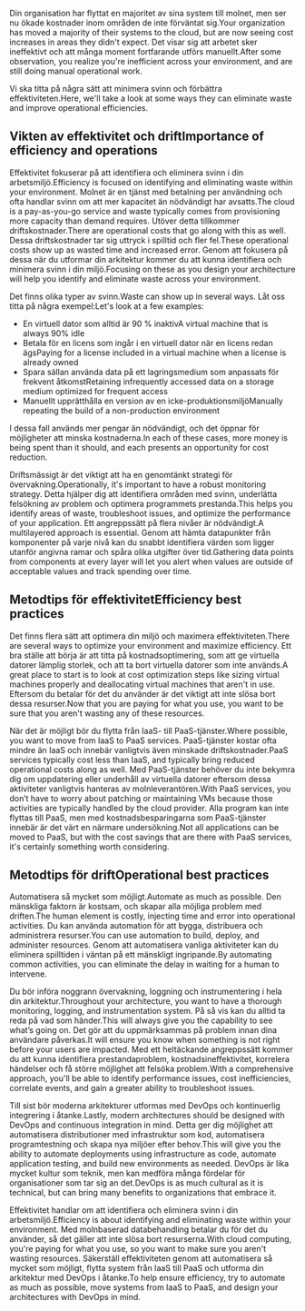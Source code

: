 <span data-ttu-id="00277-101">Din organisation har flyttat en majoritet av sina system till molnet, men ser nu ökade kostnader inom områden de inte förväntat sig.</span><span class="sxs-lookup"><span data-stu-id="00277-101">Your organization has moved a majority of their systems to the cloud, but are now seeing cost increases in areas they didn't expect.</span></span> <span data-ttu-id="00277-102">Det visar sig att arbetet sker ineffektivt och att många moment fortfarande utförs manuellt.</span><span class="sxs-lookup"><span data-stu-id="00277-102">After some observation, you realize you're inefficient across your environment, and are still doing manual operational work.</span></span> 

<span data-ttu-id="00277-103">Vi ska titta på några sätt att minimera svinn och förbättra effektiviteten.</span><span class="sxs-lookup"><span data-stu-id="00277-103">Here, we'll take a look at some ways they can eliminate waste and improve operational efficiencies.</span></span>

## <a name="importance-of-efficiency-and-operations"></a><span data-ttu-id="00277-104">Vikten av effektivitet och drift</span><span class="sxs-lookup"><span data-stu-id="00277-104">Importance of efficiency and operations</span></span>

<span data-ttu-id="00277-105">Effektivitet fokuserar på att identifiera och eliminera svinn i din arbetsmiljö.</span><span class="sxs-lookup"><span data-stu-id="00277-105">Efficiency is focused on identifying and eliminating waste within your environment.</span></span> <span data-ttu-id="00277-106">Molnet är en tjänst med betalning per användning och ofta handlar svinn om att mer kapacitet än nödvändigt har avsatts.</span><span class="sxs-lookup"><span data-stu-id="00277-106">The cloud is a pay-as-you-go service and waste typically comes from provisioning more capacity than demand requires.</span></span> <span data-ttu-id="00277-107">Utöver detta tillkommer driftskostnader.</span><span class="sxs-lookup"><span data-stu-id="00277-107">There are operational costs that go along with this as well.</span></span> <span data-ttu-id="00277-108">Dessa driftskostnader tar sig uttryck i spilltid och fler fel.</span><span class="sxs-lookup"><span data-stu-id="00277-108">These operational costs show up as wasted time and increased error.</span></span> <span data-ttu-id="00277-109">Genom att fokusera på dessa när du utformar din arkitektur kommer du att kunna identifiera och minimera svinn i din miljö.</span><span class="sxs-lookup"><span data-stu-id="00277-109">Focusing on these as you design your architecture will help you identify and eliminate waste across your environment.</span></span>

<span data-ttu-id="00277-110">Det finns olika typer av svinn.</span><span class="sxs-lookup"><span data-stu-id="00277-110">Waste can show up in several ways.</span></span> <span data-ttu-id="00277-111">Låt oss titta på några exempel:</span><span class="sxs-lookup"><span data-stu-id="00277-111">Let's look at a few examples:</span></span>

* <span data-ttu-id="00277-112">En virtuell dator som alltid är 90 % inaktiv</span><span class="sxs-lookup"><span data-stu-id="00277-112">A virtual machine that is always 90% idle</span></span>
* <span data-ttu-id="00277-113">Betala för en licens som ingår i en virtuell dator när en licens redan ägs</span><span class="sxs-lookup"><span data-stu-id="00277-113">Paying for a license included in a virtual machine when a license is already owned</span></span>
* <span data-ttu-id="00277-114">Spara sällan använda data på ett lagringsmedium som anpassats för frekvent åtkomst</span><span class="sxs-lookup"><span data-stu-id="00277-114">Retaining infrequently accessed data on a storage medium optimized for frequent access</span></span>
* <span data-ttu-id="00277-115">Manuellt upprätthålla en version av en icke-produktionsmiljö</span><span class="sxs-lookup"><span data-stu-id="00277-115">Manually repeating the build of a non-production environment</span></span>

<span data-ttu-id="00277-116">I dessa fall används mer pengar än nödvändigt, och det öppnar för möjligheter att minska kostnaderna.</span><span class="sxs-lookup"><span data-stu-id="00277-116">In each of these cases, more money is being spent than it should, and each presents an opportunity for cost reduction.</span></span>

<span data-ttu-id="00277-117">Driftsmässigt är det viktigt att ha en genomtänkt strategi för övervakning.</span><span class="sxs-lookup"><span data-stu-id="00277-117">Operationally, it's important to have a robust monitoring strategy.</span></span> <span data-ttu-id="00277-118">Detta hjälper dig att identifiera områden med svinn, underlätta felsökning av problem och optimera programmets prestanda.</span><span class="sxs-lookup"><span data-stu-id="00277-118">This helps you identify areas of waste, troubleshoot issues, and optimize the performance of your application.</span></span> <span data-ttu-id="00277-119">Ett angreppssätt på flera nivåer är nödvändigt.</span><span class="sxs-lookup"><span data-stu-id="00277-119">A multilayered approach is essential.</span></span> <span data-ttu-id="00277-120">Genom att hämta datapunkter från komponenter på varje nivå kan du snabbt identifiera värden som ligger utanför angivna ramar och spåra olika utgifter över tid.</span><span class="sxs-lookup"><span data-stu-id="00277-120">Gathering data points from components at every layer will let you alert when values are outside of acceptable values and track spending over time.</span></span>

## <a name="efficiency-best-practices"></a><span data-ttu-id="00277-121">Metodtips för effektivitet</span><span class="sxs-lookup"><span data-stu-id="00277-121">Efficiency best practices</span></span>

<span data-ttu-id="00277-122">Det finns flera sätt att optimera din miljö och maximera effektiviteten.</span><span class="sxs-lookup"><span data-stu-id="00277-122">There are several ways to optimize your environment and maximize efficiency.</span></span> <span data-ttu-id="00277-123">Ett bra ställe att börja är att titta på kostnadsoptimering, som att ge virtuella datorer lämplig storlek, och att ta bort virtuella datorer som inte används.</span><span class="sxs-lookup"><span data-stu-id="00277-123">A great place to start is to look at cost optimization steps like sizing virtual machines properly and deallocating virtual machines that aren't in use.</span></span> <span data-ttu-id="00277-124">Eftersom du betalar för det du använder är det viktigt att inte slösa bort dessa resurser.</span><span class="sxs-lookup"><span data-stu-id="00277-124">Now that you are paying for what you use, you want to be sure that you aren't wasting any of these resources.</span></span>

<span data-ttu-id="00277-125">När det är möjligt bör du flytta från IaaS- till PaaS-tjänster.</span><span class="sxs-lookup"><span data-stu-id="00277-125">Where possible, you want to move from IaaS to PaaS services.</span></span> <span data-ttu-id="00277-126">PaaS-tjänster kostar ofta mindre än IaaS och innebär vanligtvis även minskade driftskostnader.</span><span class="sxs-lookup"><span data-stu-id="00277-126">PaaS services typically cost less than IaaS, and typically bring reduced operational costs along as well.</span></span> <span data-ttu-id="00277-127">Med PaaS-tjänster behöver du inte bekymra dig om uppdatering eller underhåll av virtuella datorer eftersom dessa aktiviteter vanligtvis hanteras av molnleverantören.</span><span class="sxs-lookup"><span data-stu-id="00277-127">With PaaS services, you don’t have to worry about patching or maintaining VMs because those activities are typically handled by the cloud provider.</span></span> <span data-ttu-id="00277-128">Alla program kan inte flyttas till PaaS, men med kostnadsbesparingarna som PaaS-tjänster innebär är det värt en närmare undersökning.</span><span class="sxs-lookup"><span data-stu-id="00277-128">Not all applications can be moved to PaaS, but with the cost savings that are there with PaaS services, it's certainly something worth considering.</span></span>

## <a name="operational-best-practices"></a><span data-ttu-id="00277-129">Metodtips för drift</span><span class="sxs-lookup"><span data-stu-id="00277-129">Operational best practices</span></span>

<span data-ttu-id="00277-130">Automatisera så mycket som möjligt.</span><span class="sxs-lookup"><span data-stu-id="00277-130">Automate as much as possible.</span></span> <span data-ttu-id="00277-131">Den mänskliga faktorn är kostsam, och skapar alla möjliga problem med driften.</span><span class="sxs-lookup"><span data-stu-id="00277-131">The human element is costly, injecting time and error into operational activities.</span></span> <span data-ttu-id="00277-132">Du kan använda automation för att bygga, distribuera och administrera resurser.</span><span class="sxs-lookup"><span data-stu-id="00277-132">You can use automation to build, deploy, and administer resources.</span></span> <span data-ttu-id="00277-133">Genom att automatisera vanliga aktiviteter kan du eliminera spilltiden i väntan på ett mänskligt ingripande.</span><span class="sxs-lookup"><span data-stu-id="00277-133">By automating common activities, you can eliminate the delay in waiting for a human to intervene.</span></span>

<span data-ttu-id="00277-134">Du bör införa noggrann övervakning, loggning och instrumentering i hela din arkitektur.</span><span class="sxs-lookup"><span data-stu-id="00277-134">Throughout your architecture, you want to have a thorough monitoring, logging, and instrumentation system.</span></span> <span data-ttu-id="00277-135">På så vis kan du alltid ta reda på vad som händer.</span><span class="sxs-lookup"><span data-stu-id="00277-135">This will always give you the capability to see what’s going on.</span></span> <span data-ttu-id="00277-136">Det gör att du uppmärksammas på problem innan dina användare påverkas.</span><span class="sxs-lookup"><span data-stu-id="00277-136">It will ensure you know when something is not right before your users are impacted.</span></span> <span data-ttu-id="00277-137">Med ett heltäckande angreppssätt kommer du att kunna identifiera prestandaproblem, kostnadsineffektivitet, korrelera händelser och få större möjlighet att felsöka problem.</span><span class="sxs-lookup"><span data-stu-id="00277-137">With a comprehensive approach, you'll be able to identify performance issues, cost inefficiencies, correlate events, and gain a greater ability to troubleshoot issues.</span></span>

<span data-ttu-id="00277-138">Till sist bör moderna arkitekturer utformas med DevOps och kontinuerlig integrering i åtanke.</span><span class="sxs-lookup"><span data-stu-id="00277-138">Lastly, modern architectures should be designed with DevOps and continuous integration in mind.</span></span> <span data-ttu-id="00277-139">Detta ger dig möjlighet att automatisera distributioner med infrastruktur som kod, automatisera programtestning och skapa nya miljöer efter behov.</span><span class="sxs-lookup"><span data-stu-id="00277-139">This will give you the ability to automate deployments using infrastructure as code, automate application testing, and build new environments as needed.</span></span> <span data-ttu-id="00277-140">DevOps är lika mycket kultur som teknik, men kan medföra många fördelar för organisationer som tar sig an det.</span><span class="sxs-lookup"><span data-stu-id="00277-140">DevOps is as much cultural as it is technical, but can bring many benefits to organizations that embrace it.</span></span>

<span data-ttu-id="00277-141">Effektivitet handlar om att identifiera och eliminera svinn i din arbetsmiljö.</span><span class="sxs-lookup"><span data-stu-id="00277-141">Efficiency is about identifying and eliminating waste within your environment.</span></span> <span data-ttu-id="00277-142">Med molnbaserad databehandling betalar du för det du använder, så det gäller att inte slösa bort resurserna.</span><span class="sxs-lookup"><span data-stu-id="00277-142">With cloud computing, you're paying for what you use, so you want to make sure you aren't wasting resources.</span></span> <span data-ttu-id="00277-143">Säkerställ effektiviteten genom att automatisera så mycket som möjligt, flytta system från IaaS till PaaS och utforma din arkitektur med DevOps i åtanke.</span><span class="sxs-lookup"><span data-stu-id="00277-143">To help ensure efficiency, try to automate as much as possible, move systems from IaaS to PaaS, and design your architectures with DevOps in mind.</span></span>
